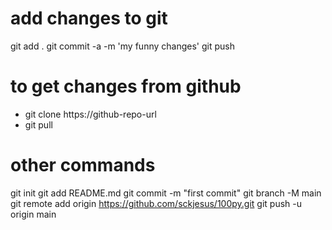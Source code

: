 
# add changes to git

git add .
git commit -a -m 'my funny changes'
git push

# to get changes from github

  - git clone https://github-repo-url 
  - git pull

# other commands 
git init
git add README.md
git commit -m "first commit"
git branch -M main
git remote add origin https://github.com/sckjesus/100py.git
git push -u origin main
